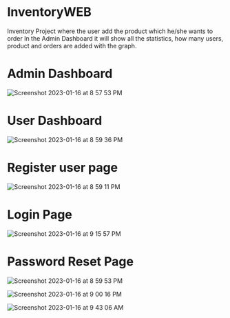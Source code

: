 # InventoryWEB

Inventory Project where the user add the product which he/she wants to order
In the Admin Dashboard it will show all the statistics, how many users, product and orders are added with the graph.

# Admin Dashboard

![Screenshot 2023-01-16 at 8 57 53 PM](https://user-images.githubusercontent.com/71853471/212716709-d7ad3639-8141-48ca-9bbd-af99a3f655c5.png)

# User Dashboard

![Screenshot 2023-01-16 at 8 59 36 PM](https://user-images.githubusercontent.com/71853471/212717135-4149f9af-6c17-4435-af7f-5424f66a11bc.png)

# Register user page

![Screenshot 2023-01-16 at 8 59 11 PM](https://user-images.githubusercontent.com/71853471/212717348-c7f8ab7b-2e97-4a1d-aeee-b41a8e35b516.png)

# Login Page

![Screenshot 2023-01-16 at 9 15 57 PM](https://user-images.githubusercontent.com/71853471/212717775-65b55ef3-2c51-475a-9eae-19fbc9e2f4e1.png)

# Password Reset Page

![Screenshot 2023-01-16 at 8 59 53 PM](https://user-images.githubusercontent.com/71853471/212717951-eadab27e-1cfa-4ee3-afbb-7b0abb64dc8c.png)


![Screenshot 2023-01-16 at 9 00 16 PM](https://user-images.githubusercontent.com/71853471/212717984-9608320b-2805-42b7-9d5a-ed25e390d0ee.png)


![Screenshot 2023-01-16 at 9 43 06 AM](https://user-images.githubusercontent.com/71853471/212718214-0e076ddd-a72c-468c-837b-743a3f7e9be0.png)




